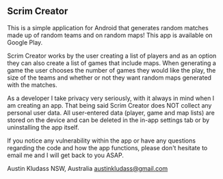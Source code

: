 ## Scrim Creator

This is a simple application for Android that generates random matches made up of random teams and on random maps!
This app is available on Google Play.

Scrim Creator works by the user creating a list of players and as an option they can also create a list of games that include maps. When generating a game the user chooses the number of games they would like the play, the size of the teams and whether or not they want random maps generated with the matches.


As a developer I take privacy very seriously, with it always in mind when I am creating an app. That being said Scrim Creator does NOT collect any personal user data. All user-entered data (player, game and map lists) are stored on the device and can be deleted in the in-app settings tab or by uninstalling the app itself.

If you notice any vulnerability within the app or have any questions regarding the code and how the app functions, please don't hesitate to email me and I will get back to you ASAP.

Austin Kludass
NSW, Australia
austinkludass@gmail.com
